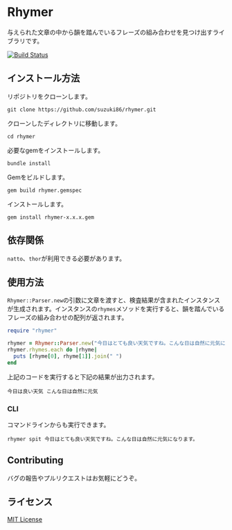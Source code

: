 # Rhymer

与えられた文章の中から韻を踏んでいるフレーズの組み合わせを見つけ出すライブラリです。

[![Build Status](https://travis-ci.org/suzuki86/rhymer.svg?branch=master)](https://travis-ci.org/suzuki86/rhymer)

## インストール方法

リポジトリをクローンします。

```
git clone https://github.com/suzuki86/rhymer.git
```

クローンしたディレクトリに移動します。

```
cd rhymer
```

必要なgemをインストールします。

```
bundle install
```

Gemをビルドします。

```
gem build rhymer.gemspec
```

インストールします。

```
gem install rhymer-x.x.x.gem
```

## 依存関係

`natto`、`thor`が利用できる必要があります。


## 使用方法

`Rhymer::Parser.new`の引数に文章を渡すと、検査結果が含まれたインスタンスが生成されます。インスタンスの`rhymes`メソッドを実行すると、韻を踏んでいるフレーズの組み合わせの配列が返されます。

```ruby
require "rhymer"

rhymer = Rhymer::Parser.new("今日はとても良い天気ですね。こんな日は自然に元気になります。")
rhymer.rhymes.each do |rhyme|
  puts [rhyme[0], rhyme[1]].join(" ")
end
```

上記のコードを実行すると下記の結果が出力されます。

```
今日は良い天気 こんな日は自然に元気
```

### CLI

コマンドラインからも実行できます。

```
rhymer spit 今日はとても良い天気ですね。こんな日は自然に元気になります。
```


## Contributing

バグの報告やプルリクエストはお気軽にどうぞ。


## ライセンス

[MIT License](http://opensource.org/licenses/MIT)

